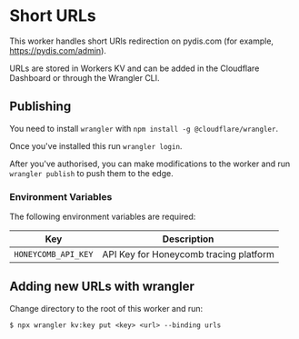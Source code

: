 # Short URLs

This worker handles short URls redirection on pydis.com (for example, https://pydis.com/admin).

URLs are stored in Workers KV and can be added in the Cloudflare Dashboard or through the Wrangler CLI.

## Publishing

You need to install `wrangler` with `npm install -g @cloudflare/wrangler`.

Once you've installed this run `wrangler login`.

After you've authorised, you can make modifications to the worker and run `wrangler publish` to push them to the edge.

### Environment Variables

The following environment variables are required:

| Key                 | Description                            |
| ------------------- | -------------------------------------- |
| `HONEYCOMB_API_KEY` | API Key for Honeycomb tracing platform |

## Adding new URLs with wrangler

Change directory to the root of this worker and run:

```
$ npx wrangler kv:key put <key> <url> --binding urls
```
